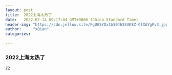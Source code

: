 ```yaml
---
layout: post
title:  2022上海太热了
date:   2022-07-14 09:17:04 GMT+0800 (China Standard Time)
header-img: "https://cdn.jellow.site/FgUG5YDx1bS0JhSSUK8Z-QlXdYgPv3.jpg"
author:     "xQian"
categories: 

---
```


### 2022上海太热了
    22